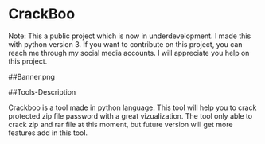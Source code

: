 # CrackBoo
Note: This a public project which is now in underdevelopment. I made this with python version 3. If you want to contribute on this project, you can reach me through my social media accounts. I will appreciate you help on this project.

##Banner.png

##Tools-Description

Crackboo is a tool made in python language. This tool will help you to crack protected zip file password with a great vizualization. The tool only able to crack zip and rar file at this moment, but future version will get more features add in this tool.
